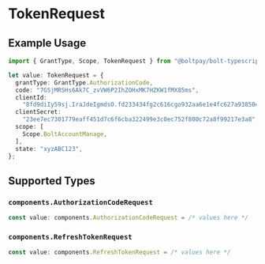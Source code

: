 # TokenRequest

## Example Usage

```typescript
import { GrantType, Scope, TokenRequest } from "@boltpay/bolt-typescript-sdk/models/components";

let value: TokenRequest = {
  grantType: GrantType.AuthorizationCode,
  code: "7GSjMRSHs6Ak7C_zvVW6P2IhZOHxMK7HZKW1fMX85ms",
  clientId:
    "8fd9diIy59sj.IraJdeIgmdsO.fd233434fg2c616cgo932aa6e1e4fc627a9385045gr395222a127gi93c595rg4",
  clientSecret:
    "23ee7ec7301779eaff451d7c6f6cba322499e3c0ec752f800c72a8f99217e3a8",
  scope: [
    Scope.BoltAccountManage,
  ],
  state: "xyzABC123",
};
```

## Supported Types

### `components.AuthorizationCodeRequest`

```typescript
const value: components.AuthorizationCodeRequest = /* values here */
```

### `components.RefreshTokenRequest`

```typescript
const value: components.RefreshTokenRequest = /* values here */
```

